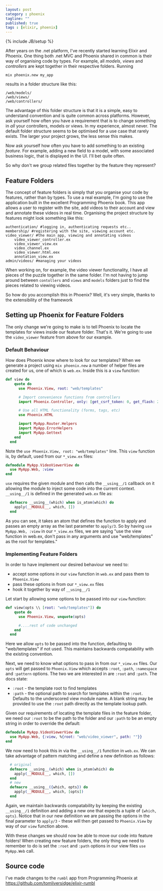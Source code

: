 ```yaml
---
layout: post
category : phoenix
tagline: ""
published: true
tags : [elixir, phoenix]
---
```

{% include JB/setup %}

After years on the .net platform, I've recently started learning Elixir and Phoenix. One thing both .net MVC and Phoenix shared in common is their way of organising code by types. For example, all _models_, _views_ and _controllers_ are kept together in their respective folders. Running

	mix phoenix.new my_app
	
results in a folder structure like this:

	/web/models/
	/web/views/
	/web/controllers/

The advantage of this folder structure is that it is a simple, easy to understand convention and is quite common across platforms. However, ask yourself how often you have a requirement that is to change something in _all_ your controllers, models or views. In my experience, almost never. The default folder structure seems to be optimised for a use case that rarely exists. The larger your project grows, the less sense this makes.

Now ask yourself how often you have to add something to an existing _feature_. For example, adding a new field to a model, with some associated business logic, that is displayed in the UI. I'll bet quite often.

So why don't we group related files together by the feature they represent?

## Feature Folders

The concept of feature folders is simply that you organise your code by features, rather than by types. To use a real example, I'm going to use the application built in the excellent Programming Phoenix book. This app allows a user to register with the site, add videos to their account and view and annotate these videos in real time. 
Organising the project structure by features might look something like this:

	authentication/ #logging in, authenticating requests etc..
	membership/ #registering with the site, viewing account etc.
	video_viewer/ #the main app, viewing and annotating videos
		video_viewer_controller.ex
		video_viewer_view.ex
		video_channel.ex
		video_viewer.html.eex
		annotation_view.ex
	admin/videos/ #managing your videos

When working on, for example, the video viewer functionality, I have  all pieces of the puzzle together in the same folder. I'm not having to jump around between `contollers` and `views` and `models` folders just to find the pieces related to viewing videos. 

So how do you accomplish this in Phoenix? Well, it's very simple, thanks to the extensibility of the framework

## Setting up Phoenix for Feature Folders

The only change we're going to make is to tell Phoenix to locate the templates for views inside our feature folder. That's it. We're going to use the `video_viewer` feature from above for our example.

### Default Behaviour

How does Phoenix know where to look for our templates? When we generate a project using `mix phoenix.new` a number of helper files are created for us, one of which is `web.ex`. Inside this is a `view` function:

``` elixir
def view do
    quote do
      use Phoenix.View, root: "web/templates"

      # Import convenience functions from controllers
      import Phoenix.Controller, only: [get_csrf_token: 0, get_flash: 2, view_module: 1]

      # Use all HTML functionality (forms, tags, etc)
      use Phoenix.HTML

      import MyApp.Router.Helpers
      import MyApp.ErrorHelpers
      import MyApp.Gettext
    end
  end
```

Note the `use Phoenix.View, root: "web/templates"` line. This `view` function is, by default, used from our `*_view.ex` files:

``` elixir
defmodule MyApp.VideoViewerView do
  use MyApp.Web, :view
end
```
`use` requires the given module and then calls the `__using__/1` callback on it allowing the module to inject some code into the current context. `__using__/1` is defined in the generated `web.ex` file as:

``` elixir
  defmacro __using__(which) when is_atom(which) do
    apply(__MODULE__, which, [])
  end
```
As you can see, it takes an atom that defines the function to apply and passes an empty array as the last parameter to `apply/3`. So by having `use MyApp.Web, :view` in our `*_view.ex` files, we are saying "use the view function in web.ex, don't pass in any arguments and use "web/templates" as the root for templates."

### Implementing Feature Folders 

In order to have implement our desired behaviour we need to:

* accept some options in our `view` function in `web.ex` and pass them to `Phoenix.View`
* pass these options in from our `*_view.ex` files
* hook it together by way of `__using__/1`

Let start by allowing some options to be passed into our `view` function:

``` elixir
def view(opts \\ [root: "web/templates"]) do
    quote do
      use Phoenix.View, unquote(opts)

      #....rest of code unchanged
    end
  end
```

Here we allow `opts` to be passed into the function, defaulting to "web/templates" if not used. This maintains backwards compatability with the existing convention. 

Next, we need to know what options to pass in from our `*_view.ex` files.  Our `opts` will get passed to `Phoenix.View` which accepts `:root`, `:path`, `:namespace` and `:pattern` options. The two we are interested in are `:root` and `:path`. The docs state:

* `:root` - the template root to find templates
* `:path` - the optional path to search for templates within the `:root`. Defaults to the underscored view module name. A blank string may be provided to use the `:root` path directly as the template lookup path.

Given our requirements of locating the template files in the feature folder, we need our `:root` to be the path to the folder and our `:path` to be an empty string in order to override the default:

``` elixir
defmodule MyApp.VideoViewerView do
  use MyApp.Web, {:view, %{root: "web/video_viewer", path: ""}}
end
```

We now need to hook this in via the `__using__/1` function in `web.ex`. We can take advantage of pattern matching and define a new definition as follows:

``` elixir
  # original
  defmacro __using__(which) when is_atom(which) do
    apply(__MODULE__, which, [])
  end
  # new
  defmacro __using__({which, opts}) do
    apply(__MODULE__, which, [opts])
  end
```
Again, we maintain backwards compatability by keeping the existing `__using__/1` definition and adding a new one that expects a tuple of `{which, opts}`. Notice that in our new definition we are passing the options in the final parameter to `apply/3` - these will then get passed to `Phoenix.View` by way of our `view` function above. 

With these changes we should now be able to move our code into feature folders! When creating new feature folders, the only thing we need to remember to do is set the `:root` and `:path` options in our view files `use MyApp.Web` call.


## Source code

I've made changes to the `rumbl` app from Programming Phoenix at https://github.com/tomliversidge/elixir-rumbl
